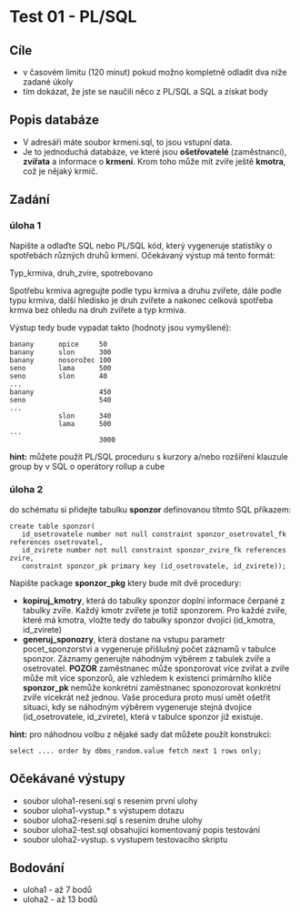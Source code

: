 # Test 01  - PL/SQL

## Cíle
  - v časovém limitu (120 minut) pokud možno kompletně odladit dva níže zadané úkoly
  - tím dokázat, že jste se naučili něco z PL/SQL a SQL a získat body

## Popis databáze
  - V adresáři máte soubor krmeni.sql, to jsou vstupní data.
  - Je to jednoduchá databáze, ve které jsou **ošetřovatelé** (zaměstnanci), **zvířata** a informace o **krmení**. Krom toho může mít zvíře ještě **kmotra**, což je nějaký krmič.

## Zadání
### úloha 1
Napište a odlaďte SQL nebo PL/SQL kód, který vygeneruje statistiky o spotřebách různých druhů krmení.
Očekávaný výstup má tento formát:

Typ_krmiva, druh_zvire, spotrebovano

Spotřebu krmiva agregujte podle typu krmiva a druhu zvířete, dále podle typu krmiva, další hledisko je druh zvířete a nakonec celková spotřeba krmva bez ohledu na druh zvířete a typ krmiva.

Výstup tedy bude vypadat takto (hodnoty jsou vymyšlené):

```
banany      opice     50
banany      slon      300
banany      nosorožec 100
seno        lama      500
seno        slon      40
...
banany                450
seno                  540
...
            slon      340
            lama      500
...
                      3000
```

**hint:** můžete použít PL/SQL proceduru s kurzory a/nebo rozšíření klauzule group by v SQL o operátory rollup a cube

### úloha 2

do schématu si přidejte tabulku **sponzor** definovanou títmto SQL příkazem:

```
create table sponzor(
   id_osetrovatele number not null constraint sponzor_osetrovatel_fk references osetrovatel,
   id_zvirete number not null constraint sponzor_zvire_fk references zvire,
   constraint sponzor_pk primary key (id_osetrovatele, id_zvirete));
```

Napište package **sponzor_pkg** ktery bude mít dvě procedury:
 - **kopiruj_kmotry**, která do tabulky sponzor doplní informace čerpané z tabulky zvíře. Každý kmotr zvířete je totiž sponzorem. Pro každé zvíře, které má kmotra, vložte tedy do tabulky sponzor dvojici (id_kmotra, id_zvirete)
 - **generuj_sponozry**, která dostane na vstupu parametr pocet_sponzorství a vygeneruje příšlušný počet záznamů v tabulce sponzor. Záznamy generujte náhodným výběrem z tabulek zvíře a osetrovatel. **POZOR** zaměstnanec může sponzorovat více zvířat a zvíře může mít více sponzorů, ale vzhledem k existenci prímárního klíče **sponzor_pk** nemůže konkrétní zaměstnanec sponozorovat konkrétní zvíře vícekrát než jednou. Vaše procedura proto musí umět ošetřit situaci, kdy se náhodným výběrem vygeneruje stejná dvojice (id_osetrovatele, id_zvirete), která v tabulce sponzor již existuje.

**hint:** pro náhodnou volbu z nějaké sady dat můžete použít konstrukci:

`select .... order by dbms_random.value fetch next 1 rows only;`

## Očekávané výstupy
 - soubor uloha1-reseni.sql s resenim první ulohy
 - soubor uloha1-vystup.*  s výstupem dotazu
 - soubor uloha2-reseni.sql s resenim druhe ulohy
 - soubor uloha2-test.sql obsahující komentovaný popis testování
 - soubor uloha2-vystup.  s vystupem testovacího skriptu

## Bodování
  - uloha1 - až 7 bodů
  - uloha2 - až 13 bodů

